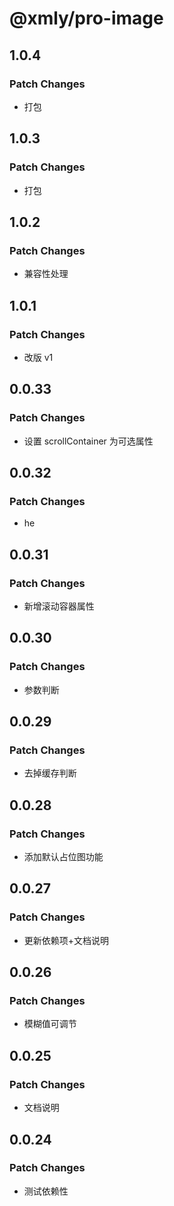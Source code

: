 # @xmly/pro-image

## 1.0.4

### Patch Changes

- 打包

## 1.0.3

### Patch Changes

- 打包

## 1.0.2

### Patch Changes

- 兼容性处理

## 1.0.1

### Patch Changes

- 改版 v1

## 0.0.33

### Patch Changes

- 设置 scrollContainer 为可选属性

## 0.0.32

### Patch Changes

- he

## 0.0.31

### Patch Changes

- 新增滚动容器属性

## 0.0.30

### Patch Changes

- 参数判断

## 0.0.29

### Patch Changes

- 去掉缓存判断

## 0.0.28

### Patch Changes

- 添加默认占位图功能

## 0.0.27

### Patch Changes

- 更新依赖项+文档说明

## 0.0.26

### Patch Changes

- 模糊值可调节

## 0.0.25

### Patch Changes

- 文档说明

## 0.0.24

### Patch Changes

- 测试依赖性
